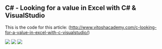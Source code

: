 C# - Looking for a value in Excel with C# & VisualStudio
----

This is the code for this article:
(http://www.vitoshacademy.com/c-looking-for-a-value-in-excel-with-c-visualstudio/)

![](http://www.vitoshacademy.com/wp-content/uploads/2018/03/pic1.png)
![](http://www.vitoshacademy.com/wp-content/uploads/2018/03/Capture.png)
![](http://www.vitoshacademy.com/wp-content/uploads/2018/03/pic2.png)
